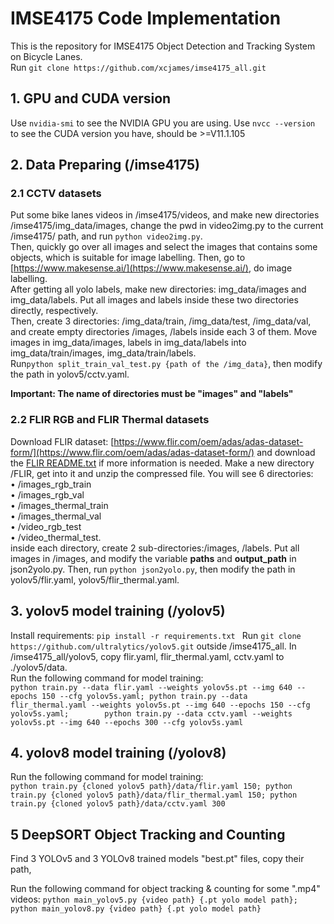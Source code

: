 # IMSE4175 Code Implementation
This is the repository for IMSE4175 Object Detection and Tracking System on Bicycle Lanes.
     <br>Run `git clone https://github.com/xcjames/imse4175_all.git`
## 1. GPU and CUDA version
Use `nvidia-smi` to see the NVIDIA GPU you are using. Use `nvcc --version` to see the CUDA version you have, should be >=V11.1.105
## 2. Data Preparing (/imse4175)

### 2.1 CCTV datasets
Put some bike lanes videos in /imse4175/videos, and make new directories /imse4175/img_data/images, change the pwd in video2img.py to the current /imse4175/ path, and run `python video2img.py`. <br>
Then, quickly go over all images and select the images that contains some objects, which is suitable for image labelling. Then, go to [https://www.makesense.ai/](https://www.makesense.ai/), do image labelling. <br>
After getting all yolo labels, make new directories: img_data/images and img_data/labels. Put all images and labels inside these two directories directly, respectively.<br>
Then, create 3 directories: /img_data/train, /img_data/test, /img_data/val, and create empty directories /images, /labels inside each 3 of them. Move images in img_data/images, labels in img_data/labels into img_data/train/images, img_data/train/labels. <br>
Run`python split_train_val_test.py {path of the /img_data}`, then modify the path in yolov5/cctv.yaml. 

**Important: The name of directories must be "images" and "labels"**
### 2.2 FLIR RGB and FLIR Thermal datasets
Download FLIR dataset: [https://www.flir.com/oem/adas/adas-dataset-form/](https://www.flir.com/oem/adas/adas-dataset-form/) and download the [FLIR README.txt](https://adas-dataset-v2.flirconservator.com/dataset/README.txt) if more information is needed. Make a new directory /FLIR, get into it and unzip the compressed file. You will see 6 directories:  <br>
  • /images_rgb_train  
  • /images_rgb_val  
  • /images_thermal_train  
  • /images_thermal_val  
  • /video_rgb_test  
  • /video_thermal_test.  <br> 
inside each directory, create 2 sub-directories:/images, /labels. Put all images in /images, and modify the variable **paths** and **output_path** in json2yolo.py. Then, run `python json2yolo.py`, then modify the path in yolov5/flir.yaml, yolov5/flir_thermal.yaml. <br>

## 3. yolov5 model training (/yolov5)
Install requirements: `pip install -r requirements.txt `
Run `git clone https://github.com/ultralytics/yolov5.git` outside /imse4175_all. In /imse4175_all/yolov5, copy flir.yaml, flir_thermal.yaml, cctv.yaml to ./yolov5/data. <br>
Run the following command for model training:<br>
`
python train.py --data flir.yaml --weights yolov5s.pt --img 640 --epochs 150 --cfg yolov5s.yaml;
python train.py --data flir_thermal.yaml --weights yolov5s.pt --img 640 --epochs 150 --cfg yolov5s.yaml;       
python train.py --data cctv.yaml --weights yolov5s.pt --img 640 --epochs 300 --cfg yolov5s.yaml
`

## 4. yolov8 model training (/yolov8)

Run the following command for model training:<br>
`
python train.py {cloned yolov5 path}/data/flir.yaml 150;
python train.py {cloned yolov5 path}/data/flir_thermal.yaml 150;
python train.py {cloned yolov5 path}/data/cctv.yaml 300
`

## 5 DeepSORT Object Tracking and Counting
Find 3 YOLOv5 and 3 YOLOv8 trained models "best.pt" files, copy their path, <br>

Run the following command for object tracking & counting for some ".mp4" videos:
`
python main_yolov5.py {video path} {.pt yolo model path};
python main_yolov8.py {video path} {.pt yolo model path}
`

